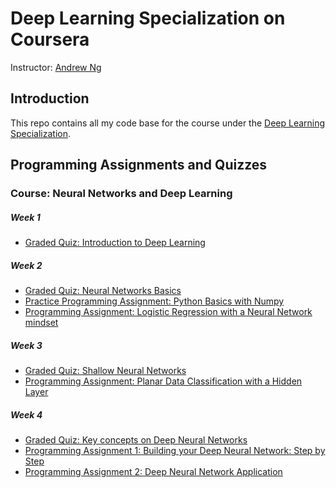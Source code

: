 # Deep Learning Specialization on Coursera

Instructor: [Andrew Ng](http://www.andrewng.org/)

## Introduction

This repo contains all my code base for the course under the [Deep Learning Specialization](https://www.coursera.org/specializations/deep-learning/).

## Programming Assignments and Quizzes

### Course: Neural Networks and Deep Learning

##### Week 1
 - [Graded Quiz: Introduction to Deep Learning](https://github.com/chaitanya-yeole/neural-networks-and-deep-learning/blob/main/W1/Graded%20Quiz%20-%20Introduction%20to%20deep%20learning.pdf)

##### Week 2 
 - [Graded Quiz: Neural Networks Basics](https://github.com/chaitanya-yeole/neural-networks-and-deep-learning/blob/main/W2/Graded%20Quiz%20-%20Neural%20Network%20Basics.pdf)
 - [Practice Programming Assignment: Python Basics with Numpy](https://github.com/chaitanya-yeole/neural-networks-and-deep-learning/blob/main/W2/Python_Basics_With_Numpy_v3a.ipynb)
 - [Programming Assignment: Logistic Regression with a Neural Network mindset](https://github.com/chaitanya-yeole/neural-networks-and-deep-learning/blob/main/W2/Logistic%20Regression%20with%20a%20Neural%20Network%20mindset.ipynb) 

##### Week 3
  - [Graded Quiz: Shallow Neural Networks](https://github.com/chaitanya-yeole/neural-networks-and-deep-learning/blob/main/W3/Graded%20Quiz%20-%20Shallow%20Neural%20Networks.pdf)
  - [Programming Assignment: Planar Data Classification with a Hidden Layer](https://github.com/chaitanya-yeole/neural-networks-and-deep-learning/blob/main/W3/Planar%20data%20classification%20with%20one%20hidden%20layer.ipynb)

##### Week 4
  - [Graded Quiz: Key concepts on Deep Neural Networks](https://github.com/chaitanya-yeole/neural-networks-and-deep-learning/blob/main/W4/Graded%20Quiz%20-%20Key%20concepts%20on%20Deep%20Neural%20Networks.pdf)
  - [Programming Assignment 1: Building your Deep Neural Network: Step by Step](https://github.com/chaitanya-yeole/neural-networks-and-deep-learning/blob/main/W4/Building%20your%20Deep%20Neural%20Network%20-%20Step%20by%20Step.ipynb)
  - [Programming Assignment 2: Deep Neural Network Application](https://github.com/chaitanya-yeole/neural-networks-and-deep-learning/blob/main/W4/Deep%20Neural%20Network%20-%20Application.ipynb)
